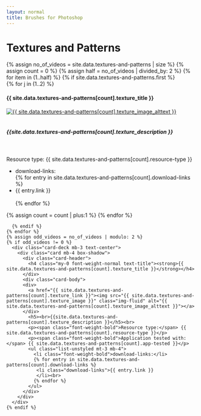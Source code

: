 ```yaml
---
layout: normal
title: Brushes for Photoshop
---
```

 <div class="jumbotron jumbotron-fluid">
  <div class="container">
    <h1 class="text-center text-banner font-weight-bold text-title">Textures and Patterns</h1><!-- Card padding is custom css added to have a proper space between h1 and cards -->
    {% assign no_of_videos = site.data.textures-and-patterns | size %}
    {% assign count = 0 %}
    {% assign half = no_of_videos | divided_by: 2 %}
    {% for item in (1..half) %}
      {% if site.data.textures-and-patterns.first %}
         <div class="card-deck mb-3 text-center card-padding">
           {% for j in (1..2) %}
            <div class="card mb-4 box-shadow">
              <div class="card-header">
                <h4 class="my-0 font-weight-normal text-title"><strong>{{ site.data.textures-and-patterns[count].texture_title }}</strong></h4>
              </div>
              <div class="card-body">
                <div>
                  <a href="{{ site.data.textures-and-patterns[count].texture_link }}"><img src="{{ site.data.textures-and-patterns[count].texture_image }}" class="img-fluid" alt="{{ site.data.textures-and-patterns[count].texture_image_alttext }}"></a>
                </div>
                <h5><br>{{site.data.textures-and-patterns[count].texture_description }}</h5><br>
                <p><span class="font-weight-bold">Resource type:</span> {{ site.data.textures-and-patterns[count].resource-type }}</p>
                <ul class="list-unstyled mt-3 mb-4">
                  <li class="font-weight-bold">download-links:</li>
                  {% for entry in site.data.textures-and-patterns[count].download-links %}
                   <li class="download-links">{{ entry.link }}
                   </li><br>
                  {% endfor %}
                </ul>
              </div>
            </div>
            {% assign count = count | plus:1 %}
           {% endfor %}
         </div>

      {% endif %}
    {% endfor %}
    {% assign odd_videos = no_of_videos | modulo: 2 %}
    {% if odd_videos != 0 %}
      <div class="card-deck mb-3 text-center">
        <div class="card mb-4 box-shadow">
          <div class="card-header">
            <h4 class="my-0 font-weight-normal text-title"><strong>{{ site.data.textures-and-patterns[count].texture_title }}</strong></h4>
          </div>
          <div class="card-body">
          <div>
            <a href="{{ site.data.textures-and-patterns[count].texture_link }}"><img src="{{ site.data.textures-and-patterns[count].texture_image }}" class="img-fluid" alt="{{ site.data.textures-and-patterns[count].texture_image_alttext }}"></a>
          </div>
            <h5><br>{{site.data.textures-and-patterns[count].texture_description }}</h5><br>
            <p><span class="font-weight-bold">Resource type:</span> {{ site.data.textures-and-patterns[count].resource-type }}</p>
            <p><span class="font-weight-bold">Application tested with:</span> {{ site.data.textures-and-patterns[count].app-tested }}</p>
            <ul class="list-unstyled mt-3 mb-4">
              <li class="font-weight-bold">download-links:</li>
              {% for entry in site.data.textures-and-patterns[count].download-links %}
               <li class="download-links">{{ entry.link }}
               </li><br>
              {% endfor %}
            </ul>
          </div>
        </div>
      </div>
    {% endif %}
  </div>
</div>
